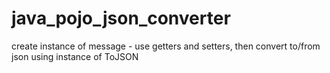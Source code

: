 # java_pojo_json_converter
create instance of message - use getters and setters, then convert to/from json using instance of ToJSON
